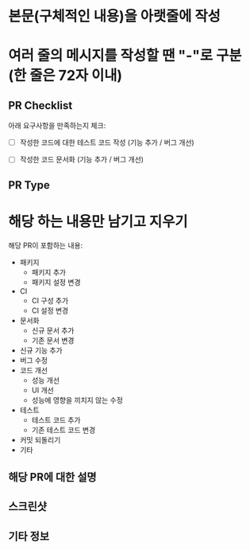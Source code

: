 # 본문(구체적인 내용)을 아랫줄에 작성
# 여러 줄의 메시지를 작성할 땐 "-"로 구분 (한 줄은 72자 이내)

## PR Checklist
아래 요구사항을 만족하는지 체크:

- [ ] 작성한 코드에 대한 테스트 코드 작성 (기능 추가 / 버그 개선)
- [ ] 작성한 코드 문서화 (기능 추가 / 버그 개선)


## PR Type
# 해당 하는 내용만 남기고 지우기
해당 PR이 포함하는 내용:

- 패키지
  - 패키지 추가
  - 패키지 설정 변경
- CI
  - CI 구성 추가
  - CI 설정 변경
- 문서화
  - 신규 문서 추가
  - 기존 문서 변경
- 신규 기능 추가
- 버그 수정
- 코드 개선
  - 성능 개선
  - UI 개선
  - 성능에 영향을 끼치지 않는 수정
- 테스트
  - 테스트 코드 추가
  - 기존 테스트 코드 변경
- 커밋 되돌리기
- 기타


## 해당 PR에 대한 설명


## 스크린샷


## 기타 정보

